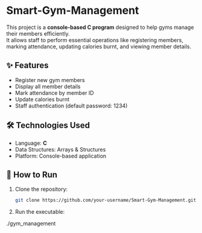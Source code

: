 # Smart-Gym-Management
This project is a **console-based C program** designed to help gyms manage their members efficiently.  
It allows staff to perform essential operations like registering members, marking attendance, updating calories burnt, and viewing member details.

## ✨ Features
- Register new gym members
- Display all member details
- Mark attendance by member ID
- Update calories burnt
- Staff authentication (default password: 1234)

## 🛠️ Technologies Used
- Language: **C**
- Data Structures: Arrays & Structures
- Platform: Console-based application

## 🚀 How to Run
1. Clone the repository:
   ```bash
   git clone https://github.com/your-username/Smart-Gym-Management.git

3. Run the executable:

./gym_management
